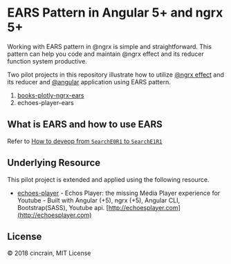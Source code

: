 # EARS Pattern in Angular 5+ and ngrx 5+

Working with EARS pattern in @ngrx is simple and straightforward. This pattern can help you code and maintain @ngrx effect and its reducer function system productive.

Two pilot projects in this repository illustrate how to utilize [@ngrx effect](https://github.com/ngrx/platform/blob/master/docs/effects/README.md) and its reducer and [@angular](https://github.com/angular/angular-cli) application using EARS pattern.

1. [books-plotly-ngrx-ears](https://github.com/cincrain/books-plotly-ngrx-ears)
2. echoes-player-ears

## What is EARS and how to use EARS

Refer to [How to deveop from `SearchE0R1` to `SearchE1R1`](https://github.com/cincrain/books-plotly-ngrx-ears)

## Underlying Resource

This pilot project is extended and applied using the following resource.

- [echoes-player](https://github.com/orizens/echoes-player) - Echos Player: the missing Media Player experience for Youtube - Built with Angular (+5), ngrx (+5), Angular CLI, Bootstrap(SASS), Youtube api. [http://echoesplayer.com](http://echoesplayer.com)

## License

&copy; 2018 cincrain, MIT License
